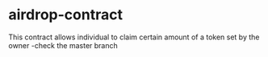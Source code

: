 # airdrop-contract 

This contract allows individual to claim certain amount of a token set by the owner
-check the master branch
